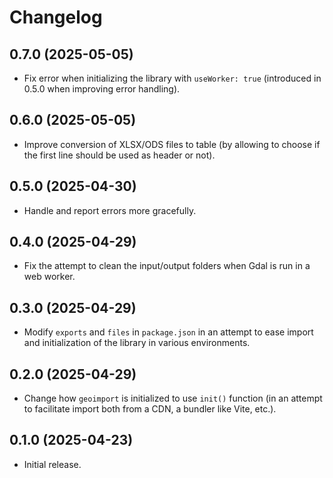 # Changelog

## 0.7.0 (2025-05-05)

- Fix error when initializing the library with `useWorker: true` (introduced in 0.5.0 when improving error handling).

## 0.6.0 (2025-05-05)

- Improve conversion of XLSX/ODS files to table (by allowing to choose if the first line should be used as header or not).

## 0.5.0 (2025-04-30)

- Handle and report errors more gracefully.

## 0.4.0 (2025-04-29)

- Fix the attempt to clean the input/output folders when Gdal is run in a web worker.

## 0.3.0 (2025-04-29)

- Modify `exports` and `files` in `package.json` in an attempt to ease import and initialization
  of the library in various environments.

## 0.2.0 (2025-04-29)

- Change how `geoimport` is initialized to use `init()` function
  (in an attempt to facilitate import both from a CDN, a bundler like Vite, etc.).

## 0.1.0 (2025-04-23)

- Initial release.
